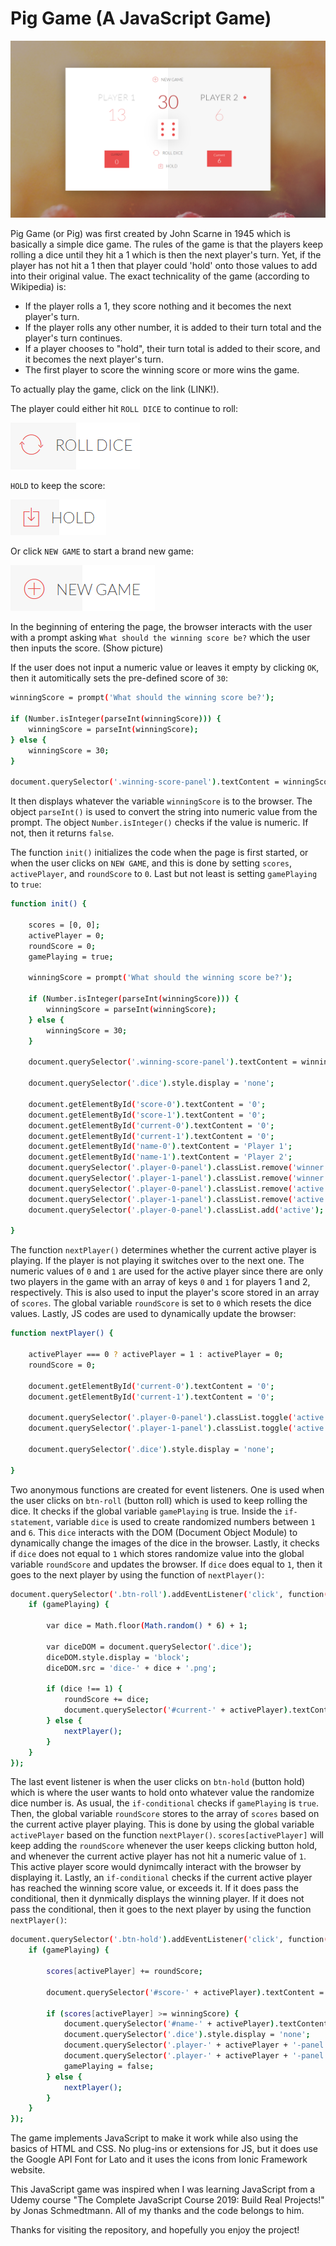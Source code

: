 # Pig Game (A JavaScript Game)

![image](full-game_info.png)

Pig Game (or Pig) was first created by John Scarne in 1945 which is basically a simple dice game. The rules of the game is that the players keep rolling a dice until they hit a 1 which is then the next player's turn. Yet, if the player has not hit a 1 then that player could 'hold' onto those values to add into their original value. The exact technicality of the game (according to Wikipedia) is:

- If the player rolls a 1, they score nothing and it becomes the next player's turn.
- If the player rolls any other number, it is added to their turn total and the player's turn continues.
- If a player chooses to "hold", their turn total is added to their score, and it becomes the next player's turn.
- The first player to score the winning score or more wins the game.

To actually play the game, click on the link (LINK!).

The player could either hit `ROLL DICE` to continue to roll:

![image](roll-dice_Info.png)

`HOLD` to keep the score:

![image](hold-dice_Info.png)

Or click `NEW GAME` to start a brand new game:

![image](new-game_Info.png)

In the beginning of entering the page, the browser interacts with the user with a prompt asking `What should the winning score be?` which the user then inputs the score. (Show picture)

If the user does not input a numeric value or leaves it empty by clicking `OK`, then it automitically sets the pre-defined score of `30`:

```sh
winningScore = prompt('What should the winning score be?');

if (Number.isInteger(parseInt(winningScore))) {
    winningScore = parseInt(winningScore);
} else {
    winningScore = 30;
}

document.querySelector('.winning-score-panel').textContent = winningScore;
```

It then displays whatever the variable `winningScore` is to the browser. The object `parseInt()` is used to convert the string into numeric value from the prompt. The object `Number.isInteger()` checks if the value is numeric. If not, then it returns `false`.

The function `init()` initializes the code when the page is first started, or when the user clicks on `NEW GAME`, and this is done by setting `scores`, `activePlayer`, and `roundScore` to `0`. Last but not least is setting `gamePlaying` to `true`:

```sh
function init() {

    scores = [0, 0];
    activePlayer = 0;
    roundScore = 0;
    gamePlaying = true;

    winningScore = prompt('What should the winning score be?');

    if (Number.isInteger(parseInt(winningScore))) {
        winningScore = parseInt(winningScore);
    } else {
        winningScore = 30;
    }

    document.querySelector('.winning-score-panel').textContent = winningScore;

    document.querySelector('.dice').style.display = 'none';

    document.getElementById('score-0').textContent = '0';
    document.getElementById('score-1').textContent = '0';
    document.getElementById('current-0').textContent = '0';
    document.getElementById('current-1').textContent = '0';
    document.getElementById('name-0').textContent = 'Player 1';
    document.getElementById('name-1').textContent = 'Player 2';
    document.querySelector('.player-0-panel').classList.remove('winner');
    document.querySelector('.player-1-panel').classList.remove('winner');
    document.querySelector('.player-0-panel').classList.remove('active');
    document.querySelector('.player-1-panel').classList.remove('active');
    document.querySelector('.player-0-panel').classList.add('active');

}
```

The function `nextPlayer()` determines whether the current active player is playing. If the player is not playing it switches over to the next one. The numeric values of `0` and `1` are used for the active player since there are only two players in the game with an array of keys `0` and `1` for players 1 and 2, respectively. This is also used to input the player's score stored in an array of `scores`. The global variable `roundScore` is set to `0` which resets the dice values. Lastly, JS codes are used to dynamically update the browser:

```sh
function nextPlayer() {

    activePlayer === 0 ? activePlayer = 1 : activePlayer = 0;
    roundScore = 0;

    document.getElementById('current-0').textContent = '0';
    document.getElementById('current-1').textContent = '0';

    document.querySelector('.player-0-panel').classList.toggle('active');
    document.querySelector('.player-1-panel').classList.toggle('active');

    document.querySelector('.dice').style.display = 'none';

}
```

Two anonymous functions are created for event listeners. One is used when the user clicks on `btn-roll` (button roll) which is used to keep rolling the dice. It checks if the global variable `gamePlaying` is true. Inside the `if-statement`, variable `dice` is used to create randomized numbers between `1` and `6`. This `dice` interacts with the DOM (Document Object Module) to dynamically change the images of the dice in the browser. Lastly, it checks if `dice` does not equal to `1` which stores randomize value into the global variable `roundScore` and updates the browser. If `dice` does equal to `1`, then it goes to the next player by using the function of `nextPlayer()`:

```sh
document.querySelector('.btn-roll').addEventListener('click', function() {
    if (gamePlaying) {

        var dice = Math.floor(Math.random() * 6) + 1;

        var diceDOM = document.querySelector('.dice');
        diceDOM.style.display = 'block';
        diceDOM.src = 'dice-' + dice + '.png';

        if (dice !== 1) {
            roundScore += dice;
            document.querySelector('#current-' + activePlayer).textContent = roundScore;
        } else {
            nextPlayer();
        }
    }
});
```

The last event listener is when the user clicks on `btn-hold` (button hold) which is where the user wants to hold onto whatever value the randomize dice number is. As usual, the `if-conditional` checks if `gamePlaying` is `true`. Then, the global variable `roundScore` stores to the array of `scores` based on the current active player playing. This is done by using the global variable `activePlayer` based on the function `nextPlayer()`. `scores[activePlayer]` will keep adding the `roundScore` whenever the user keeps clicking button hold, and whenever the current active player has not hit a numeric value of `1`. This active player score would dynimcally interact with the browser by displaying it. Lastly, an `if-conditional` checks if the current active player has reached the winning score value, or exceeds it. If it does pass the conditional, then it dynmically displays the winning player. If it does not pass the conditional, then it goes to the next player by using the function `nextPlayer()`:

```sh
document.querySelector('.btn-hold').addEventListener('click', function() {
    if (gamePlaying) {

        scores[activePlayer] += roundScore;

        document.querySelector('#score-' + activePlayer).textContent = scores[activePlayer];

        if (scores[activePlayer] >= winningScore) {
            document.querySelector('#name-' + activePlayer).textContent = 'Winner!';
            document.querySelector('.dice').style.display = 'none';
            document.querySelector('.player-' + activePlayer + '-panel').classList.add('winner');
            document.querySelector('.player-' + activePlayer + '-panel').classList.remove('active');
            gamePlaying = false;
        } else {
            nextPlayer();
        }
    }
});
```

The game implements JavaScript to make it work while also using the basics of HTML and CSS. No plug-ins or extensions for JS, but it does use the Google API Font for Lato and it uses the icons from Ionic Framework website.

This JavaScript game was inspired when I was learning JavaScript from a Udemy course "The Complete JavaScript Course 2019: Build Real Projects!" by Jonas Schmedtmann. All of my thanks and the code belongs to him.

Thanks for visiting the repository, and hopefully you enjoy the project!